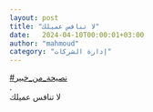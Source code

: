 ```yaml
---
layout: post
title: "لا تنافس عميلك"
date:   2024-04-10T00:00:01+03:00
author: "mahmoud"
category: "إدارة الشركات"
---
```



[\#نصيحة\_من\_خبير](https://www.facebook.com/hashtag/%D9%86%D8%B5%D9%8A%D8%AD%D8%A9_%D9%85%D9%86_%D8%AE%D8%A8%D9%8A%D8%B1?__eep__=6&__cft__%5b0%5d=AZUVmQSdEM4eG4usTo3rEj7yP2NOKrx0cELOPiA_jB6rualFTctUdwnVOeIN13iMCRcUUvdae6LEJfeiC26ZwnwwqV01EotiRpSR_stKu1CkcoRSNOOHAJnDBFlEuY6K_0pQ6EZBGcbAmQmZ7fKurZphxWrkTi4Xeqc8hP577RWgkw&__tn__=*NK-R)  
.  
لا تنافس عميلك

